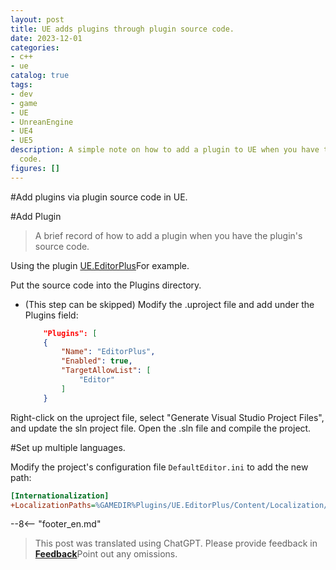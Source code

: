 ```yaml
---
layout: post
title: UE adds plugins through plugin source code.
date: 2023-12-01
categories:
- c++
- ue
catalog: true
tags:
- dev
- game
- UE
- UnreanEngine
- UE4
- UE5
description: A simple note on how to add a plugin to UE when you have the plugin source
  code.
figures: []
---
```


<meta property="og:title" content="UE 通过插件源码添加插件" />

#Add plugins via plugin source code in UE.

#Add Plugin

> A brief record of how to add a plugin when you have the plugin's source code.

Using the plugin [UE.EditorPlus](https://github.com/disenone/UE.EditorPlus)For example.

Put the source code into the Plugins directory.
- (This step can be skipped) Modify the .uproject file and add under the Plugins field:
    ```json
        "Plugins": [
        {
            "Name": "EditorPlus",
            "Enabled": true,
            "TargetAllowList": [
                "Editor"
            ]
        }
    ```
Right-click on the uproject file, select "Generate Visual Studio Project Files", and update the sln project file.
Open the .sln file and compile the project.

#Set up multiple languages.

Modify the project's configuration file `DefaultEditor.ini` to add the new path:

```ini
[Internationalization]
+LocalizationPaths=%GAMEDIR%Plugins/UE.EditorPlus/Content/Localization/EditorPlusTools
```


--8<-- "footer_en.md"


> This post was translated using ChatGPT. Please provide feedback in [**Feedback**](https://github.com/disenone/wiki_blog/issues/new)Point out any omissions. 
